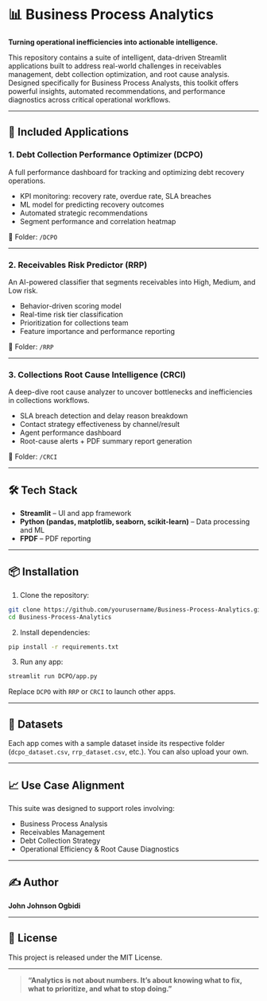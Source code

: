 
# 📊 Business Process Analytics

**Turning operational inefficiencies into actionable intelligence.**

This repository contains a suite of intelligent, data-driven Streamlit applications built to address real-world challenges in receivables management, debt collection optimization, and root cause analysis. Designed specifically for Business Process Analysts, this toolkit offers powerful insights, automated recommendations, and performance diagnostics across critical operational workflows.

---

## 🧠 Included Applications

### 1. **Debt Collection Performance Optimizer (DCPO)**
A full performance dashboard for tracking and optimizing debt recovery operations.
- KPI monitoring: recovery rate, overdue rate, SLA breaches
- ML model for predicting recovery outcomes
- Automated strategic recommendations
- Segment performance and correlation heatmap

📁 Folder: `/DCPO`

---

### 2. **Receivables Risk Predictor (RRP)**
An AI-powered classifier that segments receivables into High, Medium, and Low risk.
- Behavior-driven scoring model
- Real-time risk tier classification
- Prioritization for collections team
- Feature importance and performance reporting

📁 Folder: `/RRP`

---

### 3. **Collections Root Cause Intelligence (CRCI)**
A deep-dive root cause analyzer to uncover bottlenecks and inefficiencies in collections workflows.
- SLA breach detection and delay reason breakdown
- Contact strategy effectiveness by channel/result
- Agent performance dashboard
- Root-cause alerts + PDF summary report generation

📁 Folder: `/CRCI`

---

## 🛠️ Tech Stack
- **Streamlit** – UI and app framework
- **Python (pandas, matplotlib, seaborn, scikit-learn)** – Data processing and ML
- **FPDF** – PDF reporting

---

## 📦 Installation

1. Clone the repository:
```bash
git clone https://github.com/yourusername/Business-Process-Analytics.git
cd Business-Process-Analytics
```

2. Install dependencies:
```bash
pip install -r requirements.txt
```

3. Run any app:
```bash
streamlit run DCPO/app.py
```

Replace `DCPO` with `RRP` or `CRCI` to launch other apps.

---

## 📄 Datasets
Each app comes with a sample dataset inside its respective folder (`dcpo_dataset.csv`, `rrp_dataset.csv`, etc.). You can also upload your own.

---

## 📈 Use Case Alignment
This suite was designed to support roles involving:
- Business Process Analysis
- Receivables Management
- Debt Collection Strategy
- Operational Efficiency & Root Cause Diagnostics

---

## ✍️ Author
**John Johnson Ogbidi**  

---

## 📌 License
This project is released under the MIT License.

---

> **“Analytics is not about numbers. It’s about knowing what to fix, what to prioritize, and what to stop doing.”**

